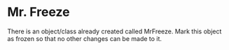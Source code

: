 # Mr. Freeze

There is an object/class already created called MrFreeze.  Mark this object as frozen so that no other changes can be made to it. 